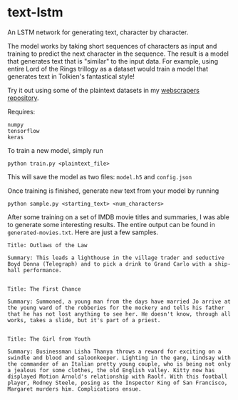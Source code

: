 # text-lstm

An LSTM network for generating text, character by character.

The model works by taking short sequences of characters as input and training to predict the next character in the sequence.
The result is a model that generates text that is "similar" to the input data.
For example, using entire Lord of the Rings trillogy as a dataset would train a model that generates text in Tolkien's fantastical style!

Try it out using some of the plaintext datasets in my [webscrapers repository](https://github.com/opcecco/webscrapers).

Requires:

```
numpy
tensorflow
keras
```

To train a new model, simply run

`python train.py <plaintext_file>`

This will save the model as two files: `model.h5` and `config.json`

Once training is finished, generate new text from your model by running

`python sample.py <starting_text> <num_characters>`

After some training on a set of IMDB movie titles and summaries, I was able to generate some interesting results.
The entire output can be found in `generated-movies.txt`. Here are just a few samples.

```
Title: Outlaws of the Law

Summary: This leads a lighthouse in the village trader and seductive Boyd Donna (Telegraph) and to pick a drink to Grand Carlo with a ship-hall performance.


Title: The First Chance

Summary: Summoned, a young man from the days have married Jo arrive at the young ward of the robberies for the mockery and tells his father that he has not lost anything to see her. He doesn't know, through all works, takes a slide, but it's part of a priest.


Title: The Girl from Youth

Summary: Businessman Lisha Thanya throws a reward for exciting on a swindle and blood and saloonkeeper. Lighting in the gang, Lindsay with the commander of an Italian pretty young couple, who is being not only a jealous for some clothes, the old English valley. Kitty now has displayed Motion Arnold's relationship with Raolf. With this football player, Rodney Steele, posing as the Inspector King of San Francisco, Margaret murders him. Complications ensue.
```
